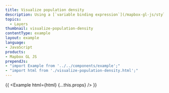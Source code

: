 ```yaml
---
title: Visualize population density
description: Using a [`variable binding expression`](/mapbox-gl-js/style-spec#expressions-variable-binding) to calculate and display population density.
topics:
  - Layers
thumbnail: visualize-population-density
contentType: example
layout: example
language:
- JavaScript
products:
- Mapbox GL JS
prependJs:
- "import Example from '../../components/example';"
- "import html from './visualize-population-density.html';"
---
```


{{ <Example html={html} {...this.props} /> }}
